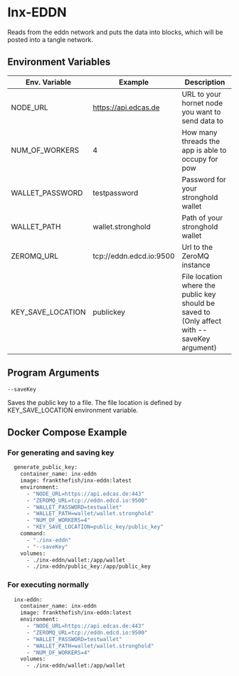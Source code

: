 # Inx-EDDN
Reads from the eddn network and puts the data into blocks, which will be posted into a tangle network.

## Environment Variables

| Env. Variable     | Example                 | Description                                                                                 |
|-------------------|-------------------------|---------------------------------------------------------------------------------------------|
| NODE_URL          | https://api.edcas.de    | URL to your hornet node you want to send data to                                            |
| NUM_OF_WORKERS    | 4                       | How many threads the app is able to occupy for pow                                          |
| WALLET_PASSWORD   | testpassword            | Password for your stronghold wallet                                                         |
| WALLET_PATH       | wallet.stronghold       | Path of your stronghold wallet                                                              |
| ZEROMQ_URL        | tcp://eddn.edcd.io:9500 | Url to the ZeroMQ instance                                                                  |
| KEY_SAVE_LOCATION | publickey               | File location where the public key should be saved to (Only affect with --saveKey argument) |

## Program Arguments

```--saveKey```

Saves the public key to a file. The file location is defined by KEY_SAVE_LOCATION environment variable.


## Docker Compose Example

### For generating and saving key

```dockerfile
  generate_public_key:
    container_name: inx-eddn
    image: frankthefish/inx-eddn:latest
    environment:
      - "NODE_URL=https://api.edcas.de:443"
      - "ZEROMQ_URL=tcp://eddn.edcd.io:9500"
      - "WALLET_PASSWORD=testwallet"
      - "WALLET_PATH=wallet/wallet.stronghold"
      - "NUM_OF_WORKERS=4"
      - "KEY_SAVE_LOCATION=public_key/public_key"
    command:
      - "./inx-eddn"
      - "--saveKey"
    volumes:
      - ./inx-eddn/wallet:/app/wallet
      - ./inx-eddn/public_key:/app/public_key
```

### For executing normally

```dockerfile
  inx-eddn:
    container_name: inx-eddn
    image: frankthefish/inx-eddn:latest
    environment:
      - "NODE_URL=https://api.edcas.de:443"
      - "ZEROMQ_URL=tcp://eddn.edcd.io:9500"
      - "WALLET_PASSWORD=testwallet"
      - "WALLET_PATH=wallet/wallet.stronghold"
      - "NUM_OF_WORKERS=4"
    volumes:
      - ./inx-eddn/wallet:/app/wallet
```